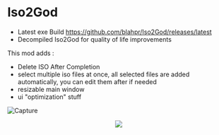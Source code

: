 # Iso2God
* Latest exe Build https://github.com/blahpr/Iso2God/releases/latest
* Decompiled Iso2God for quality of life improvements

This mod adds :
- Delete ISO After Completion
- select multiple iso files at once, all selected files are added automatically, you can edit them after if needed
- resizable main window
- ui "optimization" stuff


![Capture](https://github.com/user-attachments/assets/dcf2efa5-2871-40da-84a9-2b149be8129f)
<p align="center"><img src="https://github.com/r4dius/Iso2God/assets/177153/cba69c74-c5a3-4a7a-a313-7a7c623876ec"></p>
